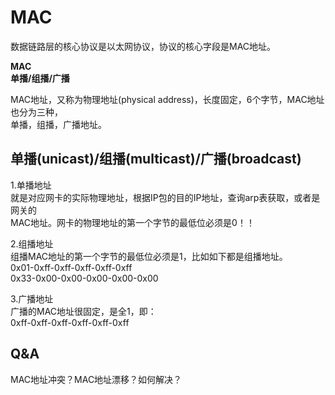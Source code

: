 # MAC    
数据链路层的核心协议是以太网协议，协议的核心字段是MAC地址。      
    
**MAC**    
**单播/组播/广播**    

MAC地址，又称为物理地址(physical address)，长度固定，6个字节，MAC地址也分为三种，    
单播，组播，广播地址。          
        
## 单播(unicast)/组播(multicast)/广播(broadcast)          
1.单播地址  
就是对应网卡的实际物理地址，根据IP包的目的IP地址，查询arp表获取，或者是网关的        
MAC地址。网卡的物理地址的第一个字节的最低位必须是0！！          
        
2.组播地址       
组播MAC地址的第一个字节的最低位必须是1，比如如下都是组播地址。          
0x01-0xff-0xff-0xff-0xff-0xff          
0x33-0x00-0x00-0x00-0x00-0x00          
        
3.广播地址  
广播的MAC地址很固定，是全1，即：          
0xff-0xff-0xff-0xff-0xff-0xff          


## Q&A
MAC地址冲突？MAC地址漂移？如何解决？
